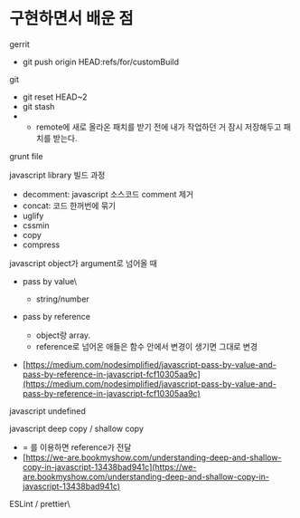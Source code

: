 # 구현하면서 배운 점

gerrit

* git push origin HEAD:refs/for/customBuild

git

* git reset HEAD\~2
* git stash
*
  * remote에 새로 올라온 패치를 받기 전에 내가 작업하던 거 잠시 저장해두고 패치를 받는다.

grunt file

javascript library 빌드 과정

* decomment: javascript 소스코드 comment 제거
* concat: 코드 한꺼번에 묶기
* uglify
* cssmin
* copy
* compress

javascript object가 argument로 넘어올 때

* pass by value\

  * string/number
* pass by reference
  * object랑 array.
  * reference로 넘어온 애들은 함수 안에서 변경이 생기면 그대로 변경
* [https://medium.com/nodesimplified/javascript-pass-by-value-and-pass-by-reference-in-javascript-fcf10305aa9c](https://medium.com/nodesimplified/javascript-pass-by-value-and-pass-by-reference-in-javascript-fcf10305aa9c)

javascript undefined

javascript deep copy / shallow copy

* \= 를 이용하면 reference가 전달
* [https://we-are.bookmyshow.com/understanding-deep-and-shallow-copy-in-javascript-13438bad941c](https://we-are.bookmyshow.com/understanding-deep-and-shallow-copy-in-javascript-13438bad941c)

ESLint / prettier\
